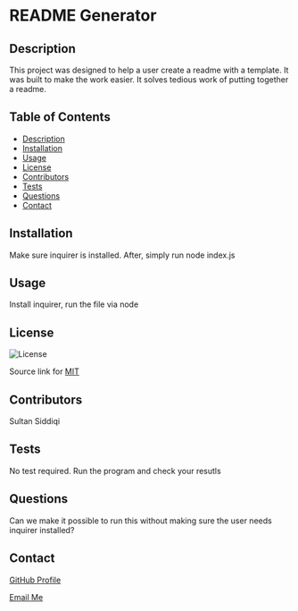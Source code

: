 
# README Generator

## Description

This project was designed to help a user create a readme with a template. It was built to make the work easier. It solves tedious work of putting together a readme.

## Table of Contents
- [Description](#description)
- [Installation](#installation)
- [Usage](#usage)
- [License](#license)
- [Contributors](#contributors)
- [Tests](#tests)
- [Questions](#questions)
- [Contact](#contact)

## Installation

Make sure inquirer is installed. After, simply run node index.js

## Usage

Install inquirer, run the file via node

## License

![License](https://img.shields.io/badge/License-MIT-yellow.svg)

Source link for [MIT](https://opensource.org/licenses/MIT)


## Contributors

Sultan Siddiqi

## Tests

No test required. Run the program and check your resutls

## Questions

Can we make it possible to run this without making sure the user needs inquirer installed?

## Contact

[GitHub Profile](https://github.com/https://github.com/sultansiddiqi)

[Email Me](sultan.siddiqi@gmail.com)

